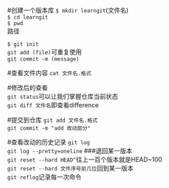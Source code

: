 #创建一个版本库
`$ mkdir learngit`(文件名)  
`$ cd learngit`  
`$ pwd`  
路径  

`$ git init`  
`git add (file)`可重复使用  
`git commit -m (message)`

#查看文件内容
`cat 文件名.格式`


#修改后的查看  
`git status`可以让我们掌握仓库当前状态  
`git diff 文件名`即查看difference 

#提交到仓库
`git add 文件名.格式`   
`git commit -m "add 改动部分"`  


#查看改动的历史记录
`git log`  
`git log --pretty=oneline`
###退回某一版本  
`git reset --hard HEAD^`往上一百个版本就是HEAD~100  
`git reset --hard 文件序号前几位`回到某一版本  
`git reflog`记录每一次命令



